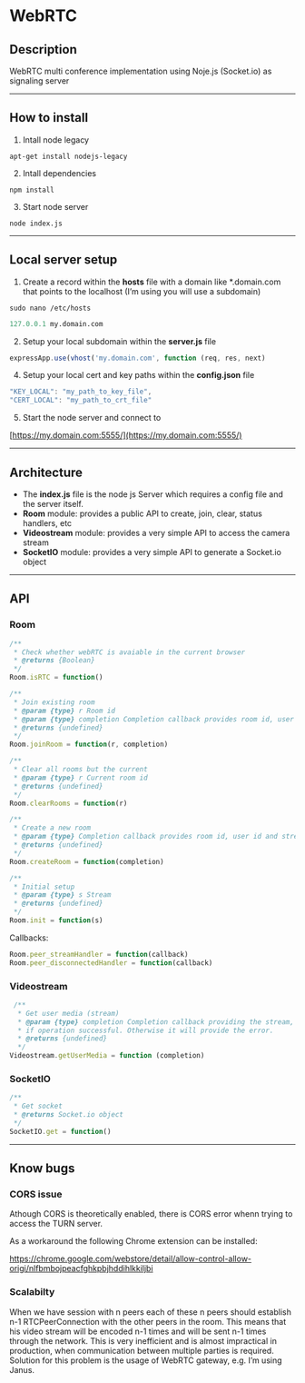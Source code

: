 # WebRTC

## Description
WebRTC multi conference implementation using Noje.js (Socket.io) as signaling server

---


## How to install 

1. Intall node legacy
```
apt-get install nodejs-legacy
```

2. Intall dependencies
```
npm install
```

3. Start node server
```
node index.js
```

---

## Local server setup

1. Create a record within the **hosts** file with a domain like *.domain.com that points to the localhost (I’m using you will use a subdomain)
```
sudo nano /etc/hosts
```
```python
127.0.0.1 my.domain.com
```

2. Setup your local subdomain within the **server.js** file
```javascript
expressApp.use(vhost('my.domain.com', function (req, res, next)
```

4. Setup your local cert and key paths within the **config.json** file
```javascript
"KEY_LOCAL": "my_path_to_key_file",
"CERT_LOCAL": "my_path_to_crt_file"
```

5. Start the node server and connect to 

[https://my.domain.com:5555/](https://my.domain.com:5555/)


---

## Architecture

- The **index.js** file is the node js Server which requires a config file and the server itself.
- **Room** module: provides a public API to create, join, clear, status handlers, etc
- **Videostream** module: provides a very simple API to access the camera stream
- **SocketIO** module: provides a very simple API to generate a Socket.io object

---

## API

### Room
```javascript
/**
 * Check whether webRTC is avaiable in the current browser
 * @returns {Boolean}
 */
Room.isRTC = function()
```
```javascript
/**
 * Join existing room
 * @param {type} r Room id
 * @param {type} completion Completion callback provides room id, user id and stream
 * @returns {undefined}
 */
Room.joinRoom = function(r, completion)
```
```javascript
/**
 * Clear all rooms but the current
 * @param {type} r Current room id
 * @returns {undefined}
 */
Room.clearRooms = function(r)
```
```javascript
/**
 * Create a new room
 * @param {type} Completion callback provides room id, user id and stream
 * @returns {undefined}
 */
Room.createRoom = function(completion)
```
```javascript
/**
 * Initial setup
 * @param {type} s Stream
 * @returns {undefined}
 */
Room.init = function(s)
```
Callbacks:
```javascript
Room.peer_streamHandler = function(callback)
Room.peer_disconnectedHandler = function(callback)
```
### Videostream
```javascript
 /**
  * Get user media (stream)
  * @param {type} completion Completion callback providing the stream,
  * if operation successful. Otherwise it will provide the error.
  * @returns {undefined}
  */
Videostream.getUserMedia = function (completion)
```
### SocketIO
```javascript
/**
 * Get socket
 * @returns Socket.io object
 */
SocketIO.get = function()
```

---

## Know bugs

### CORS issue
Athough CORS is theoretically enabled, there is CORS error whenn trying to access the TURN server. 

As a workaround the following Chrome extension can be installed:

https://chrome.google.com/webstore/detail/allow-control-allow-origi/nlfbmbojpeacfghkpbjhddihlkkiljbi

### Scalabilty
When we have session with n peers each of these n peers should establish n-1 RTCPeerConnection with the other peers in the room. 
This means that his video stream will be encoded n-1 times and will be sent n-1 times through the network. 
This is very inefficient and is almost impractical in production, when communication between multiple parties is required. 
Solution for this problem is the usage of WebRTC gateway, e.g. I’m using Janus.
